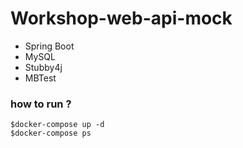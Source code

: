 # Workshop-web-api-mock
* Spring Boot
* MySQL
* Stubby4j
* MBTest

### how to run ?
```
$docker-compose up -d
$docker-compose ps
```
